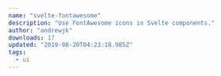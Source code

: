 ```yaml
---
name: "svelte-fontawesome"
description: "Use FontAwesome icons in Svelte components."
author: "andrewjk"
downloads: 17
updated: "2019-08-20T04:23:18.985Z"
tags: 
  - ui
---
```

